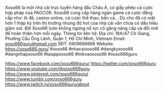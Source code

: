 Xoso66 là một nhà cái trực tuyến hàng đầu Châu Á, có giấy phép cá cược hợp pháp của PAGCOR. Xoso66 cung cấp hàng ngàn game cá cược đẳng cấp như: lô đề, casino online, cá cược thể thao, bắn cá… Dù cho đã có mặt hơn 1 thập kỷ trên thị trường nhưng độ hot của nhà cái vẫn chưa có dấu hiệu giảm sút. Bởi Xoso66 luôn không ngừng nỗ lực cố gắng nâng cấp và đổi mới để hoàn thiện hơn mỗi ngày.
Thông tin liên hệ:
Địa chỉ: 18A/47 Cô Giang, Phường Cầu Ông Lãnh, Quận 1, Hồ Chí Minh, Vietnam
Email: xoso666guru@gmail.com
SĐT: 0909666666
Website: https://xoso666.guru/
#xoso66 #nhacaixoso66 #dangkyxoso66 #dangnhapxoso66 #taiappxoso66 #linkvaoxoso66 #xoso666guru

https://www.facebook.com/xoso666guru/
https://twitter.com/xoso666guru
https://www.youtube.com/@xoso666guru
https://www.pinterest.com/xoso666guru/
https://www.tumblr.com/xoso666guru
https://www.twitch.tv/xoso666guru/about
